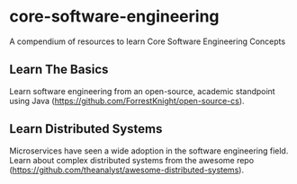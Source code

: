 # core-software-engineering
A compendium of resources to learn Core Software Engineering Concepts

## Learn The Basics
Learn software engineering from an open-source, academic standpoint using Java
(https://github.com/ForrestKnight/open-source-cs).

## Learn Distributed Systems
Microservices have seen a wide adoption in the software engineering field. Learn about 
complex distributed systems from the awesome repo (https://github.com/theanalyst/awesome-distributed-systems).

